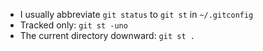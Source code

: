 - I usually abbreviate `git status` to `git st` in `~/.gitconfig`
- Tracked only: `git st -uno`
- The current directory downward: `git st .`
